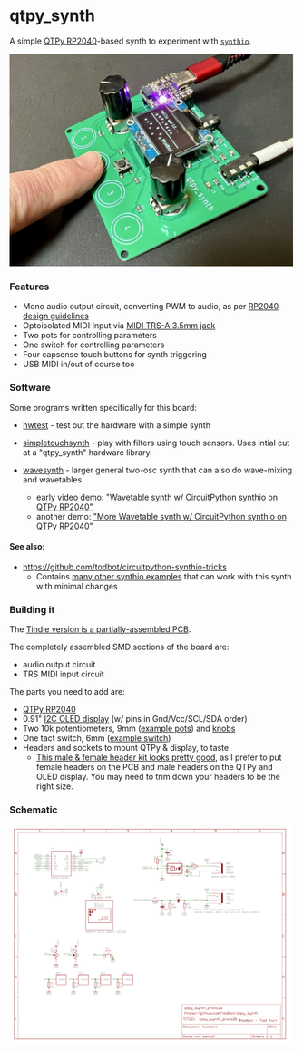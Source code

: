 # qtpy_synth

A simple [QTPy RP2040](https://learn.adafruit.com/adafruit-qt-py-2040/overview)-based
synth to experiment with [`synthio`](https://github.com/todbot/circuitpython-synthio-tricks).

<img src="./docs/qtpy_synth_proto2a.jpg" width=500>

### Features
 - Mono audio output circuit, converting PWM to audio, as per [RP2040 design guidelines](https://datasheets.raspberrypi.com/rp2040/hardware-design-with-rp2040.pdf#page=24)
 - Optoisolated MIDI Input via [MIDI TRS-A 3.5mm jack](https://www.perfectcircuit.com/make-noise-0-coast-midi-cable.html)
 - Two pots for controlling parameters
 - One switch for controlling parameters
 - Four capsense touch buttons for synth triggering
 - USB MIDI in/out of course too

### Software
Some programs written specifically for this board:

- [hwtest](https://github.com/todbot/qtpy_synth/tree/main/circuitpython/hwtest/code.py) - test out the hardware with a simple synth

- [simpletouchsynth](https://github.com/todbot/qtpy_synth/tree/main/circuitpython/simpletouchsynth) - play with filters using touch sensors. Uses intial cut at a "qtpy_synth" hardware library.

- [wavesynth](https://github.com/todbot/qtpy_synth/tree/main/circuitpython/wavesynth) - larger general two-osc synth that can also do wave-mixing and wavetables
  - early video demo: ["Wavetable synth w/ CircuitPython synthio on QTPy RP2040"](https://www.youtube.com/watch?v=4hgDi6MNfsI)
  - another demo: ["More Wavetable synth w/ CircuitPython synthio on QTPy RP2040"](https://www.youtube.com/watch?v=80yjwxscnnA)

#### See also:
- https://github.com/todbot/circuitpython-synthio-tricks
  - Contains [many other synthio examples](https://github.com/todbot/circuitpython-synthio-tricks/tree/main/examples) that can work with this synth with minimal changes

### Building it

The [Tindie version is a partially-assembled PCB](https://www.tindie.com/products/todbot/qtpy_synth/).

The completely assembled SMD sections of the board are:

* audio output circuit
* TRS MIDI input circuit

The parts you need to add are:

* [QTPy RP2040](https://www.adafruit.com/product/4900)
* 0.91" [I2C OLED display](https://amzn.to/3KDmy73) (w/ pins in Gnd/Vcc/SCL/SDA order)
* Two 10k potentiometers, 9mm  ([example pots](https://amzn.to/3DYYJm5)) and [knobs](https://amzn.to/3QAkSyR)
* One tact switch, 6mm ([example switch](https://amzn.to/47nJaSN))
* Headers and sockets to mount QTPy & display, to taste
  * [This male & female header kit looks pretty good](https://amzn.to/3qqbtiO),
    as I prefer to put female headers on the PCB and male headers on the QTPy and OLED display.
    You may need to trim down your headers to be the right size.



### Schematic

[<img src="./schematics/qtpy_synth_proto2b_sch.png" width=500>](./schematics/qtpy_synth_proto2b_sch.pdf)
